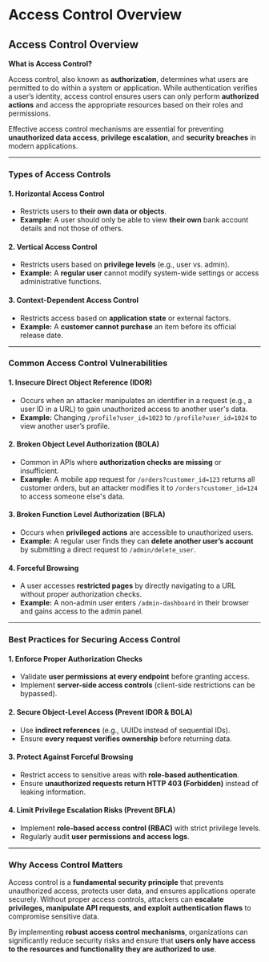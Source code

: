 # Access Control Overview

## **Access Control Overview**

**What is Access Control?**

Access control, also known as **authorization**, determines what users are permitted to do within a system or application. While authentication verifies a user’s identity, access control ensures users can only perform **authorized actions** and access the appropriate resources based on their roles and permissions.

Effective access control mechanisms are essential for preventing **unauthorized data access**, **privilege escalation**, and **security breaches** in modern applications.

***

### **Types of Access Controls**

#### **1. Horizontal Access Control**

* Restricts users to **their own data or objects**.
* **Example:** A user should only be able to view **their own** bank account details and not those of others.

#### **2. Vertical Access Control**

* Restricts users based on **privilege levels** (e.g., user vs. admin).
* **Example:** A **regular user** cannot modify system-wide settings or access administrative functions.

#### **3. Context-Dependent Access Control**

* Restricts access based on **application state** or external factors.
* **Example:** A **customer cannot purchase** an item before its official release date.

***

### **Common Access Control Vulnerabilities**

#### **1. Insecure Direct Object Reference (IDOR)**

* Occurs when an attacker manipulates an identifier in a request (e.g., a user ID in a URL) to gain unauthorized access to another user's data.
* **Example:** Changing `/profile?user_id=1023` to `/profile?user_id=1024` to view another user’s profile.

#### **2. Broken Object Level Authorization (BOLA)**

* Common in APIs where **authorization checks are missing** or insufficient.
* **Example:** A mobile app request for `/orders?customer_id=123` returns all customer orders, but an attacker modifies it to `/orders?customer_id=124` to access someone else's data.

#### **3. Broken Function Level Authorization (BFLA)**

* Occurs when **privileged actions** are accessible to unauthorized users.
* **Example:** A regular user finds they can **delete another user’s account** by submitting a direct request to `/admin/delete_user`.

#### **4. Forceful Browsing**

* A user accesses **restricted pages** by directly navigating to a URL without proper authorization checks.
* **Example:** A non-admin user enters `/admin-dashboard` in their browser and gains access to the admin panel.

***

### **Best Practices for Securing Access Control**

#### **1. Enforce Proper Authorization Checks**

* Validate **user permissions at every endpoint** before granting access.
* Implement **server-side access controls** (client-side restrictions can be bypassed).

#### **2. Secure Object-Level Access (Prevent IDOR & BOLA)**

* Use **indirect references** (e.g., UUIDs instead of sequential IDs).
* Ensure **every request verifies ownership** before returning data.

#### **3. Protect Against Forceful Browsing**

* Restrict access to sensitive areas with **role-based authentication**.
* Ensure **unauthorized requests return HTTP 403 (Forbidden)** instead of leaking information.

#### **4. Limit Privilege Escalation Risks (Prevent BFLA)**

* Implement **role-based access control (RBAC)** with strict privilege levels.
* Regularly audit **user permissions and access logs**.

***

### **Why Access Control Matters**

Access control is a **fundamental security principle** that prevents unauthorized access, protects user data, and ensures applications operate securely. Without proper access controls, attackers can **escalate privileges, manipulate API requests, and exploit authentication flaws** to compromise sensitive data.

By implementing **robust access control mechanisms**, organizations can significantly reduce security risks and ensure that **users only have access to the resources and functionality they are authorized to use**.
